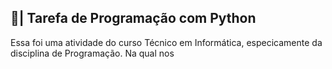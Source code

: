 ## 📄| Tarefa de Programação com Python
 
   Essa foi uma atividade do curso Técnico em Informática, especicamente da disciplina de Programação. Na qual nos 
